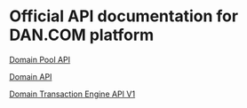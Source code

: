 # Official API documentation for DAN.COM platform

[Domain Pool API](domain_transaction_engine/v1/domain_pool.md)

[Domain API](dan_seller_api/domain_api.md)

[Domain Transaction Engine API V1](domain_transaction_engine/v1/README.md)
